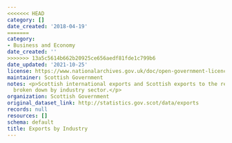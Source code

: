 ```yaml
---
<<<<<<< HEAD
category: []
date_created: '2018-04-19'
=======
category:
- Business and Economy
date_created: ''
>>>>>>> 13a5c5614b662b20925ce656aedf81fde1c799b6
date_updated: '2021-10-25'
license: https://www.nationalarchives.gov.uk/doc/open-government-licence/version/3/
maintainer: Scottish Government
notes: <p>Scottish international exports and Scottish exports to the rest of the UK
  broken down by industry sector.</p>
organization: Scottish Government
original_dataset_link: http://statistics.gov.scot/data/exports
records: null
resources: []
schema: default
title: Exports by Industry
---
```

